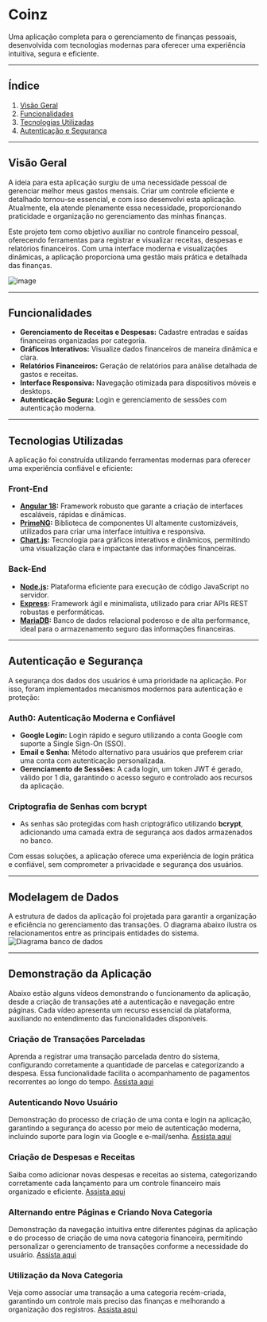 

# **Coinz**

Uma aplicação completa para o gerenciamento de finanças pessoais, desenvolvida com tecnologias modernas para oferecer uma experiência intuitiva, segura e eficiente.

----------

## **Índice**

1.  [Visão Geral](#vis%C3%A3o-geral)
2.  [Funcionalidades](#funcionalidades)
3.  [Tecnologias Utilizadas](#tecnologias-utilizadas)
4.  [Autenticação e Segurança](#autentica%C3%A7%C3%A3o-e-seguran%C3%A7a)

----------

## **Visão Geral**

A ideia para esta aplicação surgiu de uma necessidade pessoal de gerenciar melhor meus gastos mensais. Criar um controle eficiente e detalhado tornou-se essencial, e com isso desenvolvi esta aplicação. Atualmente, ela atende plenamente essa necessidade, proporcionando praticidade e organização no gerenciamento das minhas finanças.

Este projeto tem como objetivo auxiliar no controle financeiro pessoal, oferecendo ferramentas para registrar e visualizar receitas, despesas e relatórios financeiros. Com uma interface moderna e visualizações dinâmicas, a aplicação proporciona uma gestão mais prática e detalhada das finanças.

![image](https://github.com/user-attachments/assets/16a740b9-9f04-46b5-aa47-1491554efdd4)


----------

## **Funcionalidades**

-   **Gerenciamento de Receitas e Despesas:** Cadastre entradas e saídas financeiras organizadas por categoria.
-   **Gráficos Interativos:** Visualize dados financeiros de maneira dinâmica e clara.
-   **Relatórios Financeiros:** Geração de relatórios para análise detalhada de gastos e receitas.
-   **Interface Responsiva:** Navegação otimizada para dispositivos móveis e desktops.
-   **Autenticação Segura:** Login e gerenciamento de sessões com autenticação moderna.

----------

## **Tecnologias Utilizadas**

A aplicação foi construída utilizando ferramentas modernas para oferecer uma experiência confiável e eficiente:

### **Front-End**

-   **[Angular 18](https://angular.io/):** Framework robusto que garante a criação de interfaces escaláveis, rápidas e dinâmicas.
-   **[PrimeNG](https://primeng.org/):** Biblioteca de componentes UI altamente customizáveis, utilizados para criar uma interface intuitiva e responsiva.
-   **[Chart.js](https://www.chartjs.org/):** Tecnologia para gráficos interativos e dinâmicos, permitindo uma visualização clara e impactante das informações financeiras.

### **Back-End**

-   **[Node.js](https://nodejs.org/):** Plataforma eficiente para execução de código JavaScript no servidor.
-   **[Express](https://expressjs.com/):** Framework ágil e minimalista, utilizado para criar APIs REST robustas e performáticas.
-   **[MariaDB](https://mariadb.org/):** Banco de dados relacional poderoso e de alta performance, ideal para o armazenamento seguro das informações financeiras.

----------
## **Autenticação e Segurança**

A segurança dos dados dos usuários é uma prioridade na aplicação. Por isso, foram implementados mecanismos modernos para autenticação e proteção:

### **Auth0: Autenticação Moderna e Confiável**

-   **Google Login:** Login rápido e seguro utilizando a conta Google com suporte a Single Sign-On (SSO).
-   **Email e Senha:** Método alternativo para usuários que preferem criar uma conta com autenticação personalizada.
-   **Gerenciamento de Sessões:** A cada login, um token JWT é gerado, válido por 1 dia, garantindo o acesso seguro e controlado aos recursos da aplicação.

### **Criptografia de Senhas com bcrypt**

-   As senhas são protegidas com hash criptográfico utilizando **bcrypt**, adicionando uma camada extra de segurança aos dados armazenados no banco.

Com essas soluções, a aplicação oferece uma experiência de login prática e confiável, sem comprometer a privacidade e segurança dos usuários.

----------

## Modelagem de Dados

A estrutura de dados da aplicação foi projetada para garantir a organização e eficiência no gerenciamento das transações. O diagrama abaixo ilustra os relacionamentos entre as principais entidades do sistema.
![Diagrama banco de dados](https://github.com/user-attachments/assets/d3b5608e-40bd-40b3-aeb9-26ad6fa0a030)

----------

## **Demonstração da Aplicação**

Abaixo estão alguns vídeos demonstrando o funcionamento da aplicação, desde a criação de transações até a autenticação e navegação entre páginas. Cada vídeo apresenta um recurso essencial da plataforma, auxiliando no entendimento das funcionalidades disponíveis.

### **Criação de Transações Parceladas**
Aprenda a registrar uma transação parcelada dentro do sistema, configurando corretamente a quantidade de parcelas e categorizando a despesa. Essa funcionalidade facilita o acompanhamento de pagamentos recorrentes ao longo do tempo.
[Assista aqui](https://coinzapp.s3.us-east-2.amazonaws.com/demo2+coinz.mp4)

### **Autenticando Novo Usuário**
Demonstração do processo de criação de uma conta e login na aplicação, garantindo a segurança do acesso por meio de autenticação moderna, incluindo suporte para login via Google e e-mail/senha.
[Assista aqui](https://coinzapp.s3.us-east-2.amazonaws.com/demo+register.mp4)

### **Criação de Despesas e Receitas**
Saiba como adicionar novas despesas e receitas ao sistema, categorizando corretamente cada lançamento para um controle financeiro mais organizado e eficiente.
[Assista aqui](https://coinzapp.s3.us-east-2.amazonaws.com/demo+criacao+receita+e+despesa.mp4)

### **Alternando entre Páginas e Criando Nova Categoria**
Demonstração da navegação intuitiva entre diferentes páginas da aplicação e do processo de criação de uma nova categoria financeira, permitindo personalizar o gerenciamento de transações conforme a necessidade do usuário.
[Assista aqui](https://coinzapp.s3.us-east-2.amazonaws.com/Alternando+entre+paginas+e+criacao+de+categoria.mp4)

### **Utilização da Nova Categoria**
Veja como associar uma transação a uma categoria recém-criada, garantindo um controle mais preciso das finanças e melhorando a organização dos registros.
[Assista aqui](https://coinzapp.s3.us-east-2.amazonaws.com/uso+nova+categoria.mp4)
